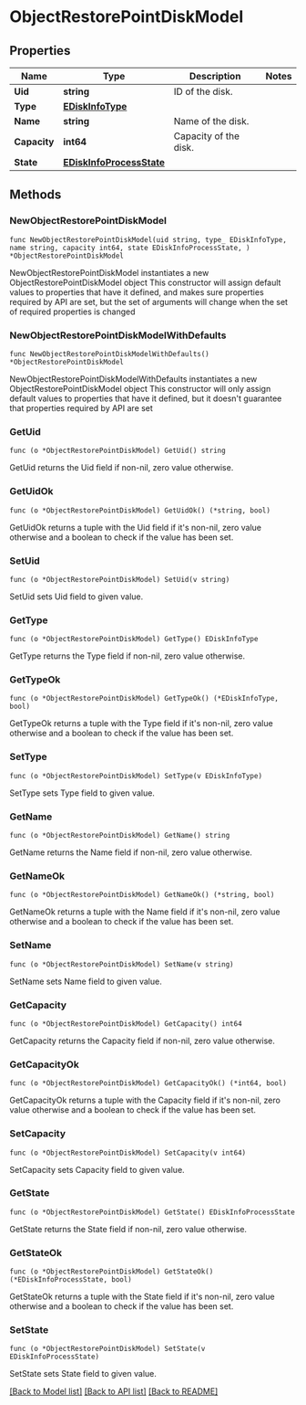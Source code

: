 # ObjectRestorePointDiskModel

## Properties

Name | Type | Description | Notes
------------ | ------------- | ------------- | -------------
**Uid** | **string** | ID of the disk. | 
**Type** | [**EDiskInfoType**](EDiskInfoType.md) |  | 
**Name** | **string** | Name of the disk. | 
**Capacity** | **int64** | Capacity of the disk. | 
**State** | [**EDiskInfoProcessState**](EDiskInfoProcessState.md) |  | 

## Methods

### NewObjectRestorePointDiskModel

`func NewObjectRestorePointDiskModel(uid string, type_ EDiskInfoType, name string, capacity int64, state EDiskInfoProcessState, ) *ObjectRestorePointDiskModel`

NewObjectRestorePointDiskModel instantiates a new ObjectRestorePointDiskModel object
This constructor will assign default values to properties that have it defined,
and makes sure properties required by API are set, but the set of arguments
will change when the set of required properties is changed

### NewObjectRestorePointDiskModelWithDefaults

`func NewObjectRestorePointDiskModelWithDefaults() *ObjectRestorePointDiskModel`

NewObjectRestorePointDiskModelWithDefaults instantiates a new ObjectRestorePointDiskModel object
This constructor will only assign default values to properties that have it defined,
but it doesn't guarantee that properties required by API are set

### GetUid

`func (o *ObjectRestorePointDiskModel) GetUid() string`

GetUid returns the Uid field if non-nil, zero value otherwise.

### GetUidOk

`func (o *ObjectRestorePointDiskModel) GetUidOk() (*string, bool)`

GetUidOk returns a tuple with the Uid field if it's non-nil, zero value otherwise
and a boolean to check if the value has been set.

### SetUid

`func (o *ObjectRestorePointDiskModel) SetUid(v string)`

SetUid sets Uid field to given value.


### GetType

`func (o *ObjectRestorePointDiskModel) GetType() EDiskInfoType`

GetType returns the Type field if non-nil, zero value otherwise.

### GetTypeOk

`func (o *ObjectRestorePointDiskModel) GetTypeOk() (*EDiskInfoType, bool)`

GetTypeOk returns a tuple with the Type field if it's non-nil, zero value otherwise
and a boolean to check if the value has been set.

### SetType

`func (o *ObjectRestorePointDiskModel) SetType(v EDiskInfoType)`

SetType sets Type field to given value.


### GetName

`func (o *ObjectRestorePointDiskModel) GetName() string`

GetName returns the Name field if non-nil, zero value otherwise.

### GetNameOk

`func (o *ObjectRestorePointDiskModel) GetNameOk() (*string, bool)`

GetNameOk returns a tuple with the Name field if it's non-nil, zero value otherwise
and a boolean to check if the value has been set.

### SetName

`func (o *ObjectRestorePointDiskModel) SetName(v string)`

SetName sets Name field to given value.


### GetCapacity

`func (o *ObjectRestorePointDiskModel) GetCapacity() int64`

GetCapacity returns the Capacity field if non-nil, zero value otherwise.

### GetCapacityOk

`func (o *ObjectRestorePointDiskModel) GetCapacityOk() (*int64, bool)`

GetCapacityOk returns a tuple with the Capacity field if it's non-nil, zero value otherwise
and a boolean to check if the value has been set.

### SetCapacity

`func (o *ObjectRestorePointDiskModel) SetCapacity(v int64)`

SetCapacity sets Capacity field to given value.


### GetState

`func (o *ObjectRestorePointDiskModel) GetState() EDiskInfoProcessState`

GetState returns the State field if non-nil, zero value otherwise.

### GetStateOk

`func (o *ObjectRestorePointDiskModel) GetStateOk() (*EDiskInfoProcessState, bool)`

GetStateOk returns a tuple with the State field if it's non-nil, zero value otherwise
and a boolean to check if the value has been set.

### SetState

`func (o *ObjectRestorePointDiskModel) SetState(v EDiskInfoProcessState)`

SetState sets State field to given value.



[[Back to Model list]](../README.md#documentation-for-models) [[Back to API list]](../README.md#documentation-for-api-endpoints) [[Back to README]](../README.md)


